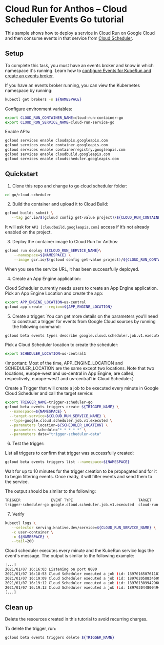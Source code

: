 # Cloud Run for Anthos – Cloud Scheduler Events Go tutorial

This sample shows how to deploy a service in Cloud Run on Google Cloud and then consume events in that service from [Cloud Scheduler](https://cloud.google.com/scheduler).

## Setup

To complete this task, you must have an events broker and know in which namespace it's running. Learn how to [configure Events for KubeRun and create an events broker](https://cloud.google.com/eventarc/docs/kuberun/cluster-configuration).

If you have an events broker running, you can view the Kubernetes namespace by running:
```sh
kubectl get brokers -n ${NAMESPACE}
```

Configure environment variables:

```sh
export CLOUD_RUN_CONTAINER_NAME=cloud-run-container-go
export CLOUD_RUN_SERVICE_NAME=cloud-run-service-go
```

Enable APIs:
```sh
gcloud services enable cloudapis.googleapis.com 
gcloud services enable container.googleapis.com 
gcloud services enable containerregistry.googleapis.com
gcloud services enable cloudbuild.googleapis.com
gcloud services enable cloudscheduler.googleapis.com
```

## Quickstart

1. Clone this repo and change to go cloud scheduler folder:
```sh
cd go/cloud-scheduler
```

2. Build the container and upload it to Cloud Build:

```sh
gcloud builds submit \
   --tag gcr.io/$(gcloud config get-value project)/${CLOUD_RUN_CONTAINER_NAME}
```
It will ask for `API [cloudbuild.googleapis.com]` access if it’s not already enabled on the project.

3. Deploy the container image to Cloud Run for Anthos:
```sh
gcloud run deploy ${CLOUD_RUN_SERVICE_NAME}\
    --namespace=${NAMESPACE} \
    --image gcr.io/$(gcloud config get-value project)/${CLOUD_RUN_CONTAINER_NAME}
```
When you see the service URL, it has been successfully deployed.

4. Create an App Engine application:

Cloud Scheduler currently needs users to create an App Engine application. Pick an App Engine Location and create the app:

```sh
export APP_ENGINE_LOCATION=us-central
gcloud app create --region=${APP_ENGINE_LOCATION}
```

5. Create a trigger:
You can get more details on the parameters you'll need to construct a trigger for events from Google Cloud sources by running the following command:
```sh
gcloud beta events types describe google.cloud.scheduler.job.v1.executed
```
Pick a Cloud Scheduler location to create the scheduler:
```sh
export SCHEDULER_LOCATION=us-central1
```
(Important: Most of the time, APP_ENGINE_LOCATION and SCHEDULER_LOCATION are the same except two locations. Note that two locations, europe-west and us-central in App Engine, are called, respectively, europe-west1 and us-central1 in Cloud Scheduler.)

Create a Trigger that will create a job to be executed every minute in Google Cloud Scheduler and call the target service:
```sh
export TRIGGER_NAME=trigger-scheduler-go
gcloud beta events triggers create ${TRIGGER_NAME} \
  --namespace=${NAMESPACE} \
  --target-service=${CLOUD_RUN_SERVICE_NAME} \
  --type=google.cloud.scheduler.job.v1.executed \
  --parameters location=${SCHEDULER_LOCATION} \
  --parameters schedule="* * * * *" \
  --parameters data="trigger-scheduler-data"
```

6. Test the trigger:

List all triggers to confirm that trigger was successfully created:
```sh
gcloud beta events triggers list --namespace=${NAMESPACE}
```
Wait for up to 10 minutes for the trigger creation to be propagated and for it to begin filtering events. Once ready, it will filter events and send them to the service.

The output should be similar to the following:
```sh
TRIGGER              EVENT TYPE                              TARGET
trigger-scheduler-go google.cloud.scheduler.job.v1.executed  cloud-run-service-go
```

7. Verify
```sh
kubectl logs \
   --selector serving.knative.dev/service=${CLOUD_RUN_SERVICE_NAME} \
   -c user-container \
   -n ${NAMESPACE} \
   --tail=200
```
Cloud scheduler executes every minute and the KubeRun service logs the event's message. The output is similar to the following example:
```sh
[...]
2021/01/07 16:16:03 Listening on port 8080
2021/01/07 16:18:53 Cloud Scheduler executed a job (id: 1897016507611814) at 2021-01-07T16:16:00.559Z
2021/01/07 16:19:09 Cloud Scheduler executed a job (id: 1897020588345992) at 2021-01-07T16:18:00.966Z
2021/01/07 16:19:12 Cloud Scheduler executed a job (id: 1897013099429606) at 2021-01-07T16:17:00.591Z
2021/01/07 16:19:13 Cloud Scheduler executed a job (id: 1897020448004943) at 2021-01-07T16:19:00.989Z
[...]
```

## Clean up

Delete the resources created in this tutorial to avoid recurring charges.
 
To delete the trigger, run:
```sh
gcloud beta events triggers delete ${TRIGGER_NAME}
```